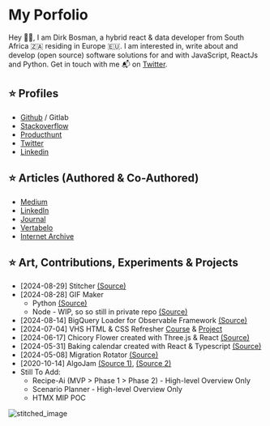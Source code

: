 # My Porfolio

Hey 👋🏻, I am Dirk Bosman, a hybrid react & data developer from South Africa 🇿🇦 residing in Europe 🇪🇺. I am interested in, write about and develop (open source) software solutions for and with JavaScript, ReactJs and Python. Get in touch with me 📬 on [Twitter](https://twitter.com/dirkjobosman).

## ⭐ Profiles
- [Github](https://github.com/dirkbosman/) / Gitlab
- [Stackoverflow](https://stackoverflow.com/users/6460656/dirk)
- [Producthunt](https://www.producthunt.com/@dirkbosman)
- [Twitter](https://twitter.com/dirkjobosman)
- [Linkedin](https://www.linkedin.com/in/dirkjbosman/)

## ⭐ Articles (Authored & Co-Authored)
- [Medium](https://medium.com/@info_58843)
- [LinkedIn](https://www.linkedin.com/in/dirkjbosman/detail/recent-activity/posts/)
- [Journal](https://journals.co.za/content/mandyn/22/3/EJC142270)
- [Vertabelo](https://www.vertabelo.com/blog/using-python-and-mysql-in-the-etl-process-using-python-and-sqlalchemy/)
- [Internet Archive](https://web.archive.org/web/20160314150109/http://spinnakr.com/blog/social-media-2/2013/02/2-ways-social-design-improves-user-experience/)

## ⭐ Art, Contributions, Experiments & Projects
- [2024-08-29] Stitcher [(Source)](https://github.com/dirkbosman/stitcher_python)
- [2024-08-28] GIF Maker
  - Python [(Source)](https://github.com/dirkbosman/gifmaker_python)
  - Node - WIP, so so still in private repo [(Source)](https://github.com/dirkbosman/gifmaker_node/)
- [2024-08-14] BigQuery Loader for Observable Framework [(Source)](https://github.com/observablehq/framework/pull/1543)
- [2024-07-04] VHS HTML & CSS Refresher [Course](https://github.com/dirkbosman/dirkbosman/wiki/vhs_htmlcss_course) & [Project](https://github.com/dirkbosman/dirkbosman/wiki/vhs_htmlcss_project)
- [2024-06-17] Chicory Flower created with Three.js & React [(Source)](https://github.com/dirkbosman/threejs-001-chicory)
- [2024-05-31] Baking calendar created with React & Typescript [(Source)](https://github.com/dirkbosman/baking-calendar-001)
- [2024-05-08] Migration Rotator [(Source)](https://github.com/dirkbosman/migration_rotator)
- [2020-10-14] AlgoJam [(Source 1)](https://github.com/dirkbosman/algojam), [(Source 2)](https://www.algojam.com/)
- Still To Add:
  - Recipe-Ai (MVP > Phase 1 > Phase 2) - High-level Overview Only
  - Scenario Planner - High-level Overview Only 
  - HTMX MIP POC

![stitched_image](https://github.com/user-attachments/assets/ecdaba14-01b8-4d17-96c1-11e1e4a28c4b)
